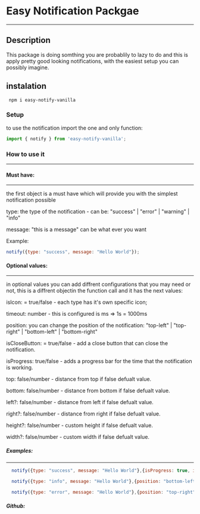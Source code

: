 # Easy Notification Packgae
------------------------------

## Description
This package is doing somthing you are probablily to lazy to do and this is apply pretty good looking notifications, with the easiest setup you can possibly imagine.

## instalation

```
 npm i easy-notify-vanilla
```

### Setup

to use the notification import the one and only function:

```javascript
import { notify } from 'easy-notify-vanilla';
```

### How to use it
__________________

#### Must have:
---------------
the first object is a must have which will provide you with the simplest notification possible

type: the type of the notification - can be: "success" | "error" | "warning" | "info"

message: "this is a message" can be what ever you want

Example:
```javascript
notify({type: "success", message: "Hello World"});
```

#### Optional values:
---------------------

in optional values you can add diffrent configurations that you may need or not, this is a diffrent objectin the function call and it has the next values:

isIcon: = true/false - each type has it's own specific icon;
  
timeout: number - this is configured is ms => 1s = 1000ms

position: you can change the position of the notification: 
"top-left" | "top-right" | "bottom-left" | "bottom-right"

isCloseButton: = true/false - add a close button that can close the notification.

isProgress: true/false - adds a progress bar for the time that the notification is working.

top: false/number - distance from top if false defualt value.

bottom: false/number - distance from bottom if false defualt value.

left?: false/number - distance from left if false defualt value.

right?: false/number - distance from right if false defualt value.

height?: false/number - custom height if false defualt value.

width?: false/number - custom width if false defualt value.

##### Examples:
---------------

```javascript
  notify({type: "success", message: "Hello World"},{isProgress: true, isIcon: true, isCloseButton: true})
```

```javascript
  notify({type: "info", message: "Hello World"},{position: "bottom-left", isIcon:true, isCloseButton: true})
```

```javascript
  notify({type: "error", message: "Hello World"},{position: "top-right", isProgress: true, isCloseButton: true})

```

##### Github:

```

```